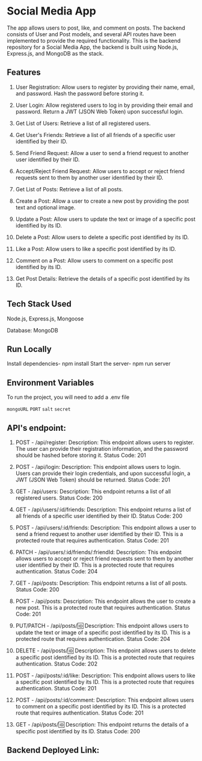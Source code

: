 # Social Media App

The app allows users to post, like, and comment on posts. The backend consists of User and Post models, and several API routes have been implemented to provide the required functionality.
This is the backend repository for a Social Media App, the backend is built using Node.js, Express.js, and MongoDB as the stack.

## Features

1. User Registration: Allow users to register by providing their name, email, and password. Hash the password before storing it.

2. User Login: Allow registered users to log in by providing their email and password. Return a JWT (JSON Web Token) upon successful login.

3. Get List of Users: Retrieve a list of all registered users.

4. Get User's Friends: Retrieve a list of all friends of a specific user identified by their ID.

5. Send Friend Request: Allow a user to send a friend request to another user identified by their ID.

6. Accept/Reject Friend Request: Allow users to accept or reject friend requests sent to them by another user identified by their ID.

7. Get List of Posts: Retrieve a list of all posts.

8. Create a Post: Allow a user to create a new post by providing the post text and optional image.

9. Update a Post: Allow users to update the text or image of a specific post identified by its ID.

10. Delete a Post: Allow users to delete a specific post identified by its ID.

11. Like a Post: Allow users to like a specific post identified by its ID.

12. Comment on a Post: Allow users to comment on a specific post identified by its ID.

13. Get Post Details: Retrieve the details of a specific post identified by its ID.

## Tech Stack Used

Node.js, Express.js, Mongoose

Database: MongoDB

## Run Locally

Install dependencies- npm install
Start the server- npm run server

## Environment Variables

To run the project, you will need to add a .env file

`mongoURL`
`PORT`
`salt`
`secret`

## API's endpoint:

1. POST - /api/register:
   Description: This endpoint allows users to register. The user can provide their registration information, and the password should be hashed before storing it.
   Status Code: 201

2. POST - /api/login:
   Description: This endpoint allows users to login. Users can provide their login credentials, and upon successful login, a JWT (JSON Web Token) should be returned.
   Status Code: 201

3. GET - /api/users:
   Description: This endpoint returns a list of all registered users.
   Status Code: 200

4. GET - /api/users/:id/friends:
   Description: This endpoint returns a list of all friends of a specific user identified by their ID.
   Status Code: 200

5. POST - /api/users/:id/friends:
   Description: This endpoint allows a user to send a friend request to another user identified by their ID. This is a protected route that requires authentication.
   Status Code: 201

6. PATCH - /api/users/:id/friends/:friendId:
   Description: This endpoint allows users to accept or reject friend requests sent to them by another user identified by their ID. This is a protected route that requires authentication.
   Status Code: 204

7. GET - /api/posts:
   Description: This endpoint returns a list of all posts.
   Status Code: 200

8. POST - /api/posts:
   Description: This endpoint allows the user to create a new post. This is a protected route that requires authentication.
   Status Code: 201

9. PUT/PATCH - /api/posts/:id:
   Description: This endpoint allows users to update the text or image of a specific post identified by its ID. This is a protected route that requires authentication.
   Status Code: 204

10. DELETE - /api/posts/:id:
    Description: This endpoint allows users to delete a specific post identified by its ID. This is a protected route that requires authentication.
    Status Code: 202

11. POST - /api/posts/:id/like:
    Description: This endpoint allows users to like a specific post identified by its ID. This is a protected route that requires authentication.
    Status Code: 201

12. POST - /api/posts/:id/comment:
    Description: This endpoint allows users to comment on a specific post identified by its ID. This is a protected route that requires authentication.
    Status Code: 201

13. GET - /api/posts/:id:
    Description: This endpoint returns the details of a specific post identified by its ID.
    Status Code: 200

## Backend Deployed Link:
